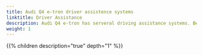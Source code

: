 ```yaml
---
title: Audi Q4 e-tron driver assistence systems
linktitle: Driver Assistance
description: Audi Q4 e-tron has serveral driving assistance systems. Below you find all details.
weight: 1
---
```



{{% children description="true" depth="1" %}}
